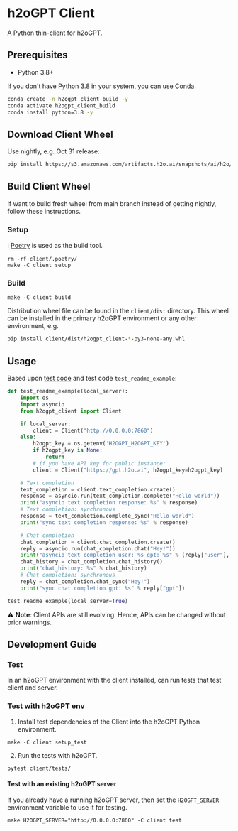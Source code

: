 # h2oGPT Client
A Python thin-client for h2oGPT.

## Prerequisites
- Python 3.8+

If you don't have Python 3.8 in your system, you can use [Conda](https://docs.conda.io/projects/conda/en/latest/user-guide/install/index.html).
```bash
conda create -n h2ogpt_client_build -y
conda activate h2ogpt_client_build
conda install python=3.8 -y
```

## Download Client Wheel

Use nightly, e.g. Oct 31 release:
```bash
pip install https://s3.amazonaws.com/artifacts.h2o.ai/snapshots/ai/h2o/h2ogpt_client/0.1.0_2023-10-31/h2ogpt_client-0.1.0-py3-none-any.whl
```

## Build Client Wheel

If want to build fresh wheel from main branch instead of getting nightly, follow these instructions.

### Setup
:information_source: [Poetry](https://python-poetry.org) is used as the build tool.
```shell
rm -rf client/.poetry/
make -C client setup
```

### Build
```shell
make -C client build
```
Distribution wheel file can be found in the `client/dist` directory.  This wheel can be installed in the primary h2oGPT environment or any other environment, e.g.
```bash
pip install client/dist/h2ogpt_client-*-py3-none-any.whl
```

## Usage

Based upon [test code](tests/test_client.py) and test code `test_readme_example`:
```python
def test_readme_example(local_server):
    import os
    import asyncio
    from h2ogpt_client import Client

    if local_server:
        client = Client("http://0.0.0.0:7860")
    else:
        h2ogpt_key = os.getenv('H2OGPT_H2OGPT_KEY')
        if h2ogpt_key is None:
            return
        # if you have API key for public instance:
        client = Client("https://gpt.h2o.ai", h2ogpt_key=h2ogpt_key)

    # Text completion
    text_completion = client.text_completion.create()
    response = asyncio.run(text_completion.complete("Hello world"))
    print("asyncio text completion response: %s" % response)
    # Text completion: synchronous
    response = text_completion.complete_sync("Hello world")
    print("sync text completion response: %s" % response)

    # Chat completion
    chat_completion = client.chat_completion.create()
    reply = asyncio.run(chat_completion.chat("Hey!"))
    print("asyncio text completion user: %s gpt: %s" % (reply["user"], reply["gpt"]))
    chat_history = chat_completion.chat_history()
    print("chat_history: %s" % chat_history)
    # Chat completion: synchronous
    reply = chat_completion.chat_sync("Hey!")
    print("sync chat completion gpt: %s" % reply["gpt"])

test_readme_example(local_server=True)
```
:warning: **Note**: Client APIs are still evolving. Hence, APIs can be changed without prior warnings.

## Development Guide

### Test

In an h2oGPT environment with the client installed, can run tests that test client and server.

### Test with h2oGPT env
1. Install test dependencies of the Client into the h2oGPT Python environment.
```shell
make -C client setup_test
```
2. Run the tests with h2oGPT.
```shell
pytest client/tests/
```

#### Test with an existing h2oGPT server
If you already have a running h2oGPT server, then set the `H2OGPT_SERVER` environment variable to use it for testing.
```shell
make H2OGPT_SERVER="http://0.0.0.0:7860" -C client test
```

